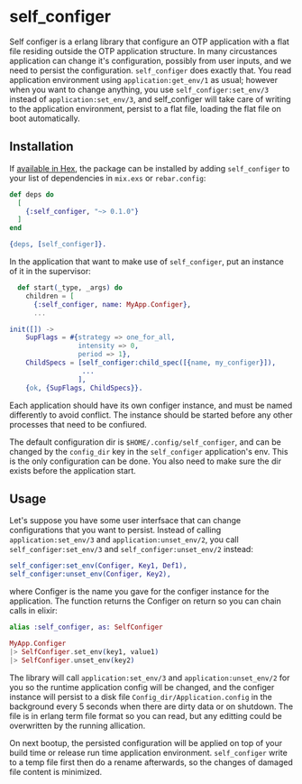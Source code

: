 self_configer
=====

Self configer is a erlang library that configure an OTP application with a flat file residing outside the OTP application structure. In many circustances application can change it's configuration, possibly from user inputs, and we need to persist the configuration. `self_configer` does exactly that. You read application environment using `application:get_env/1` as usual; however when you want to change anything, you use `self_configer:set_env/3` instead of `application:set_env/3`, and self_configer will take care of writing to the application environment, persist to a flat file, loading the flat file on boot automatically. 

## Installation

If [available in Hex](https://hex.pm/docs/publish), the package can be installed
by adding `self_configer` to your list of dependencies in `mix.exs` or `rebar.config`:

```elixir
def deps do
  [
    {:self_configer, "~> 0.1.0"}
  ]
end
```

``` erlang
{deps, [self_configer]}.
```

In the application that want to make use of `self_configer`, put an instance of it in the supervisor:

``` elixir
  def start(_type, _args) do
    children = [
      {:self_configer, name: MyApp.Configer},
	  ...
```

``` erlang
init([]) ->
    SupFlags = #{strategy => one_for_all,
                 intensity => 0,
                 period => 1},
    ChildSpecs = [self_configer:child_spec([{name, my_configer}]),
                  ...
                 ],
    {ok, {SupFlags, ChildSpecs}}.
```

Each application should have its own configer instance, and must be named differently to avoid conflict. The instance should be started before any other processes that need to be confiured.

The default configuration dir is `$HOME/.config/self_configer`, and can be changed by the `config_dir` key in the `self_configer` application's env. This is the only configuration can be done. You also need to make sure the dir exists before the application start.

## Usage

Let's suppose you have some user interfsace that can change configurations that you want to persist. Instead of calling `application:set_env/3` and `application:unset_env/2`, you call `self_configer:set_env/3` and `self_configer:unset_env/2` instead:

``` erlang
self_configer:set_env(Configer, Key1, Def1),
self_configer:unset_env(Configer, Key2),
```

where Configer is the name you gave for the configer instance for the application. The function returns the Configer on return so you can chain calls in elixir:

``` elixir
alias :self_configer, as: SelfConfiger

MyApp.Configer
|> SelfConfiger.set_env(key1, value1)
|> SelfConfiger.unset_env(key2)

```

The library will call `application:set_env/3` and `application:unset_env/2` for you so the runtime application config will be changed, and the configer instance will persist to a disk file `Config_dir/Application.config` in the background every 5 seconds when there are dirty data or on shutdown. The file is in erlang term file format so you can read, but any editting could be overwritten by the running allication. 

On next bootup, the persisted configuration will be applied on top of your build time or release run time application environment. `self_configer` write to a temp file first then do a rename afterwards, so the changes of damaged file content is minimized.


